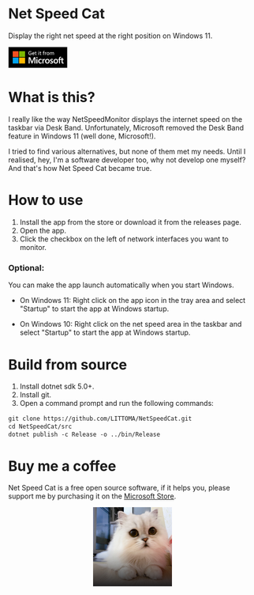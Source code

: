 # Net Speed Cat
Display the right net speed at the right position on Windows 11.

<a href="https://www.microsoft.com/store/apps/9NVX14QXWWM1"><img src="get-it-from-MS.png" width="120"></a><br/>


# What is this?
I really like the way NetSpeedMonitor displays the internet speed on the taskbar via Desk Band. Unfortunately, Microsoft removed the Desk Band feature in Windows 11 (well done, Microsoft!).

I tried to find various alternatives, but none of them met my needs. Until I realised, hey, I'm a software developer too, why not develop one myself? And that's how Net Speed Cat became true.

# How to use
1. Install the app from the store or download it from the releases page.
2. Open the app.
3. Click the checkbox on the left of network interfaces you want to monitor.

### Optional:
You can make the app launch automatically when you start Windows.

* On Windows 11: Right click on the app icon in the tray area and select "Startup" to start the app at Windows startup.

* On Windows 10: Right click on the net speed area in the taskbar and select "Startup" to start the app at Windows startup.

# Build from source
1. Install dotnet sdk 5.0+.
2. Install git.
3. Open a command prompt and run the following commands:
```
git clone https://github.com/LITTOMA/NetSpeedCat.git
cd NetSpeedCat/src
dotnet publish -c Release -o ../bin/Release
```

# Buy me a coffee
Net Speed Cat is a free open source software, if it helps you, please support me by purchasing it on the [Microsoft Store](https://www.microsoft.com/store/apps/9NVX14QXWWM1).

<div align="center">
<img src="src/cat.jpg" width="160"/>
</div>